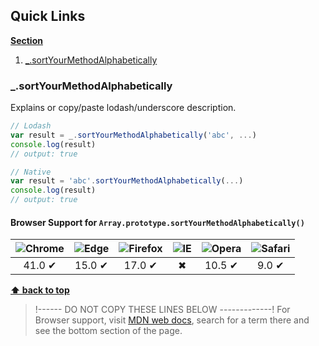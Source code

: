 ## Quick Links

**[Section](#section)**

1. [_.sortYourMethodAlphabetically](#_sortYourMethodAlphabetically) 









### _.sortYourMethodAlphabetically
Explains or copy/paste lodash/underscore description.

  ```js
  // Lodash
  var result = _.sortYourMethodAlphabetically('abc', ...)
  console.log(result)
  // output: true

  // Native
  var result = 'abc'.sortYourMethodAlphabetically(...)
  console.log(result)
  // output: true
  ```

#### Browser Support for `Array.prototype.sortYourMethodAlphabetically()`

![Chrome][chrome-image] | ![Edge][edge-image] | ![Firefox][firefox-image] | ![IE][ie-image] | ![Opera][opera-image] | ![Safari][safari-image]
:-: | :-: | :-: | :-: | :-: | :-: |
  41.0 ✔  | 15.0 ✔ | 17.0 ✔ |  ✖  |  10.5 ✔ |  9.0 ✔ |

**[⬆ back to top](#quick-links)**








> !------ DO NOT COPY THESE LINES BELOW -------------!
> For Browser support, visit [MDN web docs](https://developer.mozilla.org/en-US/), search for a term there and see the bottom section of the page.

[chrome-image]: https://raw.githubusercontent.com/alrra/browser-logos/master/src/chrome/chrome_48x48.png
[firefox-image]: https://raw.githubusercontent.com/alrra/browser-logos/master/src/firefox/firefox_48x48.png
[ie-image]: https://raw.githubusercontent.com/alrra/browser-logos/master/src/archive/internet-explorer_9-11/internet-explorer_9-11_48x48.png
[opera-image]: https://raw.githubusercontent.com/alrra/browser-logos/master/src/opera/opera_48x48.png
[safari-image]: https://raw.githubusercontent.com/alrra/browser-logos/master/src/safari/safari_48x48.png
[edge-image]:
https://raw.githubusercontent.com/alrra/browser-logos/master/src/edge/edge_48x48.png
